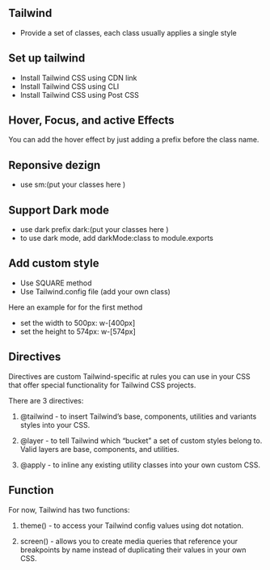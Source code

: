 ## Tailwind
- Provide a set of classes, each class usually applies a single style 
## Set up tailwind 
- Install Tailwind CSS using CDN link
- Install Tailwind CSS using CLI
- Install Tailwind CSS using Post CSS

## Hover, Focus, and active Effects
You can add the hover effect by just adding a prefix before the class name.

## Reponsive dezign 
- use sm:(put your classes here )

## Support Dark mode 
- use dark prefix dark:(put your classes here )
- to use dark mode, add darkMode:class to module.exports 


## Add custom style 
- Use SQUARE method 
- Use Tailwind.config file (add your own class)

Here an example for for the first method 
- set the width to 500px: w-[400px]
- set the height to 574px: w-[574px]

## Directives
Directives are custom Tailwind-specific at rules you can use in your CSS that offer special functionality for Tailwind CSS projects.

There are 3 directives:

1. @tailwind - to insert Tailwind’s base, components, utilities and variants styles into your CSS.

2. @layer - to tell Tailwind which “bucket” a set of custom styles belong to. Valid layers are base, components, and utilities.

3. @apply - to inline any existing utility classes into your own custom CSS.

## Function
For now, Tailwind has two functions:

1. theme() - to access your Tailwind config values using dot notation.

2. screen() - allows you to create media queries that reference your breakpoints by name instead of duplicating their values in your own CSS.
